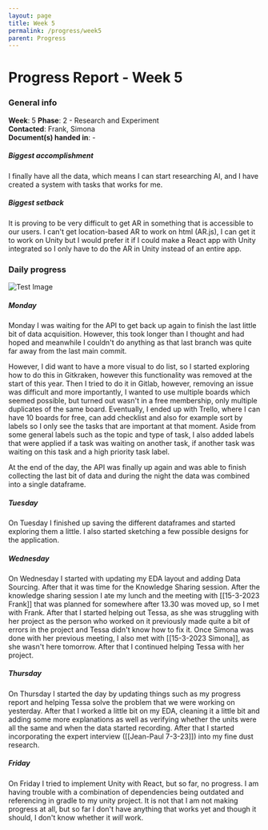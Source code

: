 ```yaml
---
layout: page
title: Week 5
permalink: /progress/week5
parent: Progress
---
```

# Progress Report - Week 5

### General info
**Week**: 5
**Phase**: 2 - Research and Experiment  
**Contacted**: Frank, Simona  
**Document(s) handed in**: -

##### Biggest accomplishment
I finally have all the data, which means I can start researching AI, and I have created a system with tasks that works for me.

##### Biggest setback
It is proving to be very difficult to get AR in something that is accessible to our users. I can't get location-based AR to work on html (AR.js), I can get it to work on Unity but I would prefer it if I could make a React app with Unity integrated so I only have to do the AR in Unity instead of an entire app.

### Daily progress
![Test Image](basic-weekly-template.png)

##### Monday
Monday I was waiting for the API to get back up again to finish the last little bit of data acquisition. However, this took longer than I thought and had hoped and meanwhile I couldn't do anything as that last branch was quite far away from the last main commit. 

However, I did want to have a more visual to do list, so I started exploring how to do this in Gitkraken, however this functionality was removed at the start of this year. Then I tried to do it in Gitlab, however, removing an issue was difficult and more importantly, I wanted to use multiple boards which seemed possible, but turned out wasn't in a free membership, only multiple duplicates of the same board. Eventually, I ended up with Trello, where I can have 10 boards for free, can add checklist and also for example sort by labels so I only see the tasks that are important at that moment. Aside from some general labels such as the topic and type of task, I also added labels that were applied if a task was waiting on another task, if another task was waiting on this task and a high priority task label.

At the end of the day, the API was finally up again and was able to finish collecting the last bit of data and during the night the data was combined into a single dataframe. 

##### Tuesday
On Tuesday I finished up saving the different dataframes and started exploring them a little. I also started sketching a few possible designs for the application. 

##### Wednesday
On Wednesday I started with updating my EDA layout and adding Data Sourcing. After that it was time for the Knowledge Sharing session. After the knowledge sharing session I ate my lunch and the meeting with [[15-3-2023 Frank]] that was planned for somewhere after 13.30 was moved up, so I met with Frank. After that I started helping out Tessa, as she was struggling with her project as the person who worked on it previously made quite a bit of errors in the project and Tessa didn't know how to fix it. Once Simona was done with her previous meeting, I also met with [[15-3-2023 Simona]], as she wasn't here tomorrow. After that I continued helping Tessa with her project.

##### Thursday
On Thursday I started the day by updating things such as my progress report and helping Tessa solve the problem that we were working on yesterday. After that I worked a little bit on my EDA, cleaning it a little bit and adding some more explanations as well as verifying whether the units were all the same and when the data started recording. After that I started incorporating the expert interview ([[Jean-Paul 7-3-23]]) into my fine dust research.

##### Friday
On Friday I tried to implement Unity with React, but so far, no progress. I am having trouble with a combination of dependencies being outdated and referencing in gradle to my unity project. It is not that I am not making progress at all, but so far I don't have anything that works yet and though it should, I don't know whether it *will* work.
